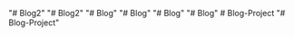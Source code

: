 "# Blog2" 
"# Blog2" 
"# Blog" 
"# Blog" 
"# Blog" 
"# Blog" 
#   B l o g - P r o j e c t  
 "# Blog-Project" 
